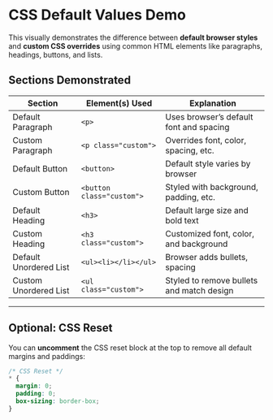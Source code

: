 #  CSS Default Values Demo

This visually demonstrates the difference between **default browser styles** and **custom CSS overrides** using common HTML elements like paragraphs, headings, buttons, and lists.

##  Sections Demonstrated

| Section                 | Element(s) Used              | Explanation                               |
|-------------------------|------------------------------|--------------------------------------------|
| Default Paragraph        | `<p>`                        | Uses browser’s default font and spacing    |
| Custom Paragraph         | `<p class="custom">`         | Overrides font, color, spacing, etc.       |
| Default Button           | `<button>`                   | Default style varies by browser            |
| Custom Button            | `<button class="custom">`    | Styled with background, padding, etc.      |
| Default Heading          | `<h3>`                       | Default large size and bold text           |
| Custom Heading           | `<h3 class="custom">`        | Customized font, color, and background     |
| Default Unordered List   | `<ul><li></li></ul>`         | Browser adds bullets, spacing              |
| Custom Unordered List    | `<ul class="custom">`        | Styled to remove bullets and match design  |

---

##  Optional: CSS Reset

You can **uncomment** the CSS reset block at the top to remove all default margins and paddings:

```css
/* CSS Reset */
* {
  margin: 0;
  padding: 0;
  box-sizing: border-box;
}
